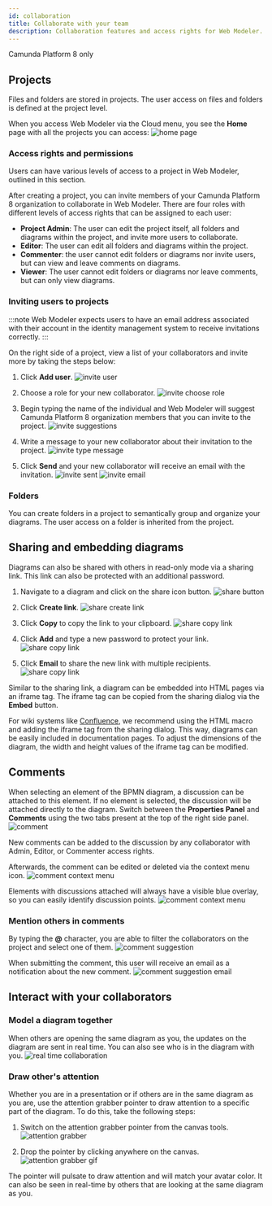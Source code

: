 ```yaml
---
id: collaboration
title: Collaborate with your team
description: Collaboration features and access rights for Web Modeler.
---
```


<span class="badge badge--cloud">Camunda Platform 8 only</span>

## Projects

Files and folders are stored in projects.
The user access on files and folders is defined at the project level.

When you access Web Modeler via the Cloud menu, you see the **Home** page with all the projects you can access:
![home page](img/collaboration/web-modeler-home.png)

### Access rights and permissions

Users can have various levels of access to a project in Web Modeler, outlined in this section.

After creating a project, you can invite members of your Camunda Platform 8 organization to collaborate in Web Modeler.
There are four roles with different levels of access rights that can be assigned to each user:

- **Project Admin**: The user can edit the project itself, all folders and diagrams within the project, and invite more users to collaborate.
- **Editor**: The user can edit all folders and diagrams within the project.
- **Commenter**: the user cannot edit folders or diagrams nor invite users, but can view and leave comments on diagrams.
- **Viewer**: The user cannot edit folders or diagrams nor leave comments, but can only view diagrams.

### Inviting users to projects

:::note
Web Modeler expects users to have an email address associated with their account in the identity management system to receive invitations correctly.
:::

On the right side of a project, view a list of your collaborators and invite more by taking the steps below:

1. Click **Add user**.
   ![invite user](img/collaboration/web-modeler-collaborator-invite-modal-opened.png)

2. Choose a role for your new collaborator.
   ![invite choose role](img/collaboration/web-modeler-collaborator-invite-choose-role.png)

3. Begin typing the name of the individual and Web Modeler will suggest Camunda Platform 8 organization members that you can invite to the project.
   ![invite suggestions](img/collaboration/web-modeler-collaborator-invite-suggestions.png)

4. Write a message to your new collaborator about their invitation to the project.
   ![invite type message](img/collaboration/web-modeler-collaborator-invite-type-message.png)

5. Click **Send** and your new collaborator will receive an email with the invitation.
   ![invite sent](img/collaboration/web-modeler-collaborator-invite-sent.png)
   ![invite email](img/collaboration/web-modeler-collaborator-invite-email.png)

### Folders

You can create folders in a project to semantically group and organize your diagrams.
The user access on a folder is inherited from the project.

## Sharing and embedding diagrams

Diagrams can also be shared with others in read-only mode via a sharing link.
This link can also be protected with an additional password.

1. Navigate to a diagram and click on the share icon button.
   ![share button](img/collaboration/web-modeler-share-icon-button.png)

2. Click **Create link**.
   ![share create link](img/collaboration/web-modeler-share-modal.png)

3. Click **Copy** to copy the link to your clipboard.
   ![share copy link](img/collaboration/web-modeler-share-modal-create.png)

4. Click **Add** and type a new password to protect your link.
   ![share copy link](img/collaboration/web-modeler-share-modal-password-protect.png)

5. Click **Email** to share the new link with multiple recipients.
   ![share copy link](img/collaboration/web-modeler-share-modal-email.png)

Similar to the sharing link, a diagram can be embedded into HTML pages via an iframe tag. The iframe tag can be copied from the sharing dialog via the **Embed** button.

For wiki systems like [Confluence](https://www.atlassian.com/software/confluence), we recommend using the HTML macro and adding the iframe tag from the sharing dialog. This way, diagrams can be easily included in documentation pages. To adjust the dimensions of the diagram, the width and height values of the iframe tag can be modified.

## Comments

When selecting an element of the BPMN diagram, a discussion can be attached to this element. If no element is selected, the discussion will be attached directly to the diagram.
Switch between the **Properties Panel** and **Comments** using the two tabs present at the top of the right side panel.
![comment](img/collaboration/web-modeler-comment-type-here.png)

New comments can be added to the discussion by any collaborator with Admin, Editor, or Commenter access rights.

Afterwards, the comment can be edited or deleted via the context menu icon.
![comment context menu](img/collaboration/web-modeler-comment-with-context-menu.png)

Elements with discussions attached will always have a visible blue overlay, so you can easily identify discussion points.
![comment context menu](img/collaboration/web-modeler-comment-overlay-on-diagram.png)

### Mention others in comments

By typing the **@** character, you are able to filter the collaborators on the project and select one of them.
![comment suggestion](img/collaboration/web-modeler-comment-mention-suggestions.png)

When submitting the comment, this user will receive an email as a notification about the new comment.
![comment suggestion email](img/collaboration/web-modeler-comment-mention-email.png)

## Interact with your collaborators

### Model a diagram together

When others are opening the same diagram as you, the updates on the diagram are sent in real time. You can also see who is in the diagram with you.
![real time collaboration](img/real-time-collaboration.png)

### Draw other's attention

Whether you are in a presentation or if others are in the same diagram as you are, use the attention grabber pointer to draw attention to a specific part of the diagram. To do this, take the following steps:

1. Switch on the attention grabber pointer from the canvas tools.
   ![attention grabber](img/attention-grabber.png)

2. Drop the pointer by clicking anywhere on the canvas.
   ![attention grabber gif](img/attention-grabber-pointer-pulse.gif)

The pointer will pulsate to draw attention and will match your avatar color.
It can also be seen in real-time by others that are looking at the same diagram as you.
